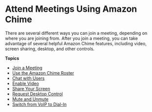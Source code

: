 # Attend Meetings Using Amazon Chime<a name="chime-attend-meetings"></a>

There are several different ways you can join a meeting, depending on where you are joining from\. After you join a meeting, you can take advantage of several helpful Amazon Chime features, including video, screen sharing, desktop, and other controls\.

**Topics**
+ [Join a Meeting](join-meetings.md)
+ [Use the Amazon Chime Roster](chime-roster.md)
+ [Chat with Users](chime-chat.md)
+ [Enable Video](use-video.md)
+ [Share Your Screen](screen-share.md)
+ [Request Desktop Control](remote-control.md)
+ [Mute and Unmute](chime-mute.md)
+ [Switch from VoIP to Dial\-In](dial-switch.md)